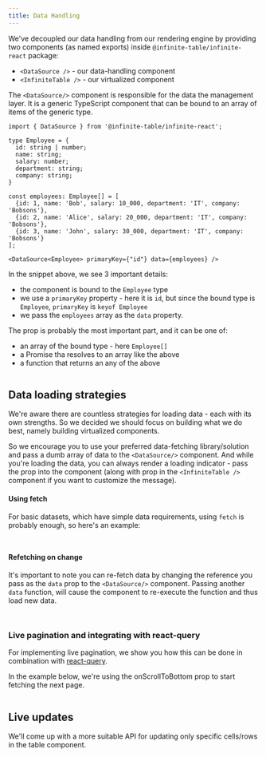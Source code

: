 ```yaml
---
title: Data Handling
---
```


We've decoupled our data handling from our rendering engine by providing two components (as named exports) inside `@infinite-table/infinite-react` package:

* `<DataSource />` - our data-handling component
* `<InfiniteTable />` - our virtualized component

The `<DataSource/>` component is responsible for the data the management layer. It is a generic TypeScript component that can be bound to an array of items of the generic type.

```tsx
import { DataSource } from '@infinite-table/infinite-react';

type Employee = {
  id: string | number;
  name: string;
  salary: number;
  department: string;
  company: string;
}

const employees: Employee[] = [
  {id: 1, name: 'Bob', salary: 10_000, department: 'IT', company: 'Bobsons'},
  {id: 2, name: 'Alice', salary: 20_000, department: 'IT', company: 'Bobsons'},
  {id: 3, name: 'John', salary: 30_000, department: 'IT', company: 'Bobsons'}
];

<DataSource<Employee> primaryKey={"id"} data={employees} />
```

In the snippet above, we see 3 important details:
 * the component is bound to the `Employee` type
 * we use a `primaryKey` property - here it is `id`, but since the bound type is `Employee`, `primaryKey` is `keyof Employee`
 * we pass the `employees` array as the `data` property.

The <DataSourcePropLink name="data" /> prop is probably the most important part, and it can be one of:

 * an array of the bound type - here `Employee[]`
 * a Promise tha resolves to an array like the above
 * a function that returns an any of the above


<Sandpack title="Data loading example with promise">

```ts file=basic-example.page.tsx
```
</Sandpack>

## Data loading strategies

We're aware there are countless strategies for loading data - each with its own strengths. So we decided we should focus on building what we do best, namely building virtualized components.

So we encourage you to use your preferred data-fetching library/solution and pass a dumb array of data to the `<DataSource/>` component. And while you're loading the data, you can always render a loading indicator - pass the <DataSourcePropLink name="loading" /> prop into the component (along with <PropLink name="loadingText" /> prop in the `<InfiniteTable />` component if you want to customize the message).

#### Using fetch

For basic datasets, which have simple data requirements, using `fetch` is probably enough, so here's an example:

<Sandpack title="Using fetch for remote data"> 

```ts file=using-fetch-example.page.tsx
```
```ts file=columns.ts
```

</Sandpack>

#### Refetching on change

<Note>

It's important to note you can re-fetch data by changing the reference you pass as the `data` prop to the `<DataSource/>` component. Passing another `data` function, will cause the component to re-execute the function and thus load new data.

</Note>

<Sandpack title="Re-fetching data"> 

```ts file=refetch-example.page.tsx
```
```ts file=columns.ts
```

</Sandpack>

### Live pagination and integrating with react-query

For implementing live pagination, we show you how this can be done in combination with [react-query](https://react-query.tanstack.com/).

In the example below, we're using the <PropLink name="onScrollToBottom" code={false}>onScrollToBottom prop</PropLink> to start fetching the next page.

<Sandpack title="Live pagination - with react-query" deps="react-query"> 

```ts file=live-pagination-example.page.tsx
```

</Sandpack>

## Live updates

We'll come up with a more suitable API for updating only specific cells/rows in the table component.